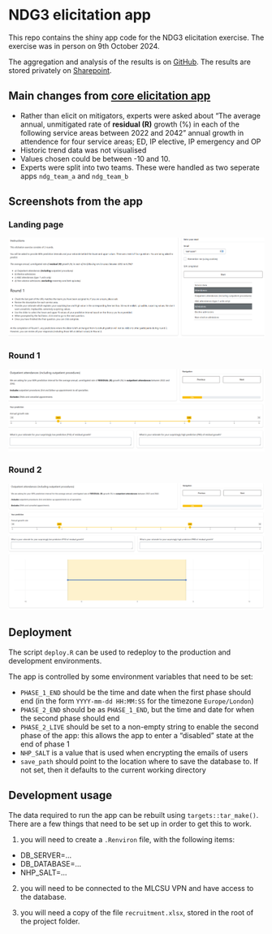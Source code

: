 
<!-- README.md is generated from README.Rmd. Please edit that file -->

# NDG3 elicitation app

This repo contains the shiny app code for the NDG3 elicitation exercise.
The exercise was in person on 9th October 2024.

The aggregation and analysis of the results is on
[GitHub](https://github.com/The-Strategy-Unit/NDG_prediction_aggregation).
The results are stored privately on
[Sharepoint](https://csucloudservices.sharepoint.com/sites/HEUandSUProjects/Shared%20Documents/Forms/AllItems.aspx?id=%2Fsites%2FHEUandSUProjects%2FShared%20Documents%2FNew%20Hospitals%20Programme%2F03%2E%20Programme%20Delivery%2F01%2E%20Workstream%20Project%20Documents%2FNDG%20Elicitation%2FResults&viewid=9e82fcc3%2Df0f4%2D4f15%2D9420%2D79b8cb38998c).

## Main changes from [core elicitation app](https://github.com/The-Strategy-Unit/nhp_elicitation_tool)

- Rather than elicit on mitigators, experts were asked about “The
  average annual, unmitigated rate of **residual (R)** growth (%) in
  each of the following service areas between 2022 and 2042” annual
  growth in attendence for four service areas; ED, IP elective, IP
  emergency and OP
- Historic trend data was not visualised
- Values chosen could be between -10 and 10.
- Experts were split into two teams. These were handled as two seperate
  apps `ndg_team_a` and `ndg_team_b`

## Screenshots from the app

### Landing page

![](screenshots/ndg_round_0.png)

### Round 1

![](screenshots/ndg_round_1.png)

### Round 2

![](screenshots/ndg_round_2.png)

## Deployment

The script `deploy.R` can be used to redeploy to the production and
development environments.

The app is controlled by some environment variables that need to be set:

- `PHASE_1_END` should be the time and date when the first phase should
  end (in the form `YYYY-mm-dd HH:MM:SS` for the timezone
  `Europe/London`)
- `PHASE_2_END` should be as `PHASE_1_END`, but the time and date for
  when the second phase should end
- `PHASE_2_LIVE` should be set to a non-empty string to enable the
  second phase of the app: this allows the app to enter a “disabled”
  state at the end of phase 1
- `NHP_SALT` is a value that is used when encrypting the emails of users
- `save_path` should point to the location where to save the database
  to. If not set, then it defaults to the current working directory

## Development usage

The data required to run the app can be rebuilt using
`targets::tar_make()`. There are a few things that need to be set up in
order to get this to work.

1)  you will need to create a `.Renviron` file, with the following
    items:

- DB_SERVER=…
- DB_DATABASE=…
- NHP_SALT=…

2)  you will need to be connected to the MLCSU VPN and have access to
    the database.

3)  you will need a copy of the file `recruitment.xlsx`, stored in the
    root of the project folder.
